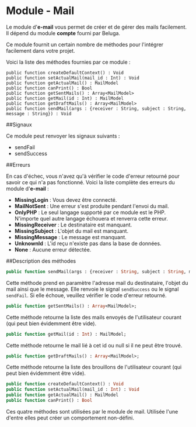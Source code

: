 Module - Mail
=============

Le module d'__e-mail__ vous permet de créer et de gérer des mails facilement. Il dépend du module __compte__ fourni par Beluga.

Ce module fournit un certain nombre de méthodes pour l'intégrer facilement dans votre projet.

Voici la liste des méthodes fournies par ce module :

```
public function createDefaultContext() : Void
public function setActualMail(mail_id : Int) : Void
public function getActualMail() : MailModel
public function canPrint() : Bool
public function getSentMails() : Array<MailModel>
public function getMail(id : Int) : MailModel
public function getDraftMails() : Array<MailModel>
public function sendMail(args : {receiver : String, subject : String, message : String}) : Void
```

##Signaux

Ce module peut renvoyer les signaux suivants :
 * sendFail
 * sendSuccess

##Erreurs

En cas d'échec, vous n'avez qu'à vérifier le code d'erreur retourné pour savoir ce qui n'a pas fonctionné. Voici la liste complète des erreurs du module d'__e-mail__ :
 * __MissingLogin__ : Vous devez être connecté.
 * __MailNotSent__ : Une erreur s'est produite pendant l'envoi du mail.
 * __OnlyPHP__ : Le seul langage supporté par ce module est le PHP. N'importe quel autre langage échouera et renverra cette erreur.
 * __MissingReceiver__ : Le destinataire est manquant.
 * __MissingSubject__ : L'objet du mail est manquant.
 * __MissingMessage__ : Le message est manquant.
 * __UnknownId__ : L'id reçu n'existe pas dans la base de données.
 * __None__ : Aucune erreur détectée.

##Description des méthodes

```Haxe
public function sendMail(args : {receiver : String, subject : String, message : String}) : Void
```

Cette méthode prend en paramètre l'adresse mail du destinataire, l'objet du mail ainsi que le message. Elle renvoie le signal `sendSuccess` ou le signal `sendFail`. Si elle échoue, veuillez vérifier le code d'erreur retourné.

```Haxe
public function getSentMails() : Array<MailModel>;
```

Cette méthode retourne la liste des mails envoyés de l'utilisateur courant (qui peut bien évidemment être vide).

```Haxe
public function getMail(id : Int) : MailModel;
```

Cette méthode retourne le mail lié à cet id ou null si il ne peut être trouvé.

```Haxe
public function getDraftMails() : Array<MailModel>;
```

Cette méthode retourne la liste des brouillons de l'utilisateur courant (qui peut bien évidemment être vide).

```Haxe
public function createDefaultContext() : Void
public function setActualMail(mail_id : Int) : Void
public function getActualMail() : MailModel
public function canPrint() : Bool
```

Ces quatre méthodes sont utilisées par le module de mail. Utilisée l'une d'entre elles peut créer un comportement non-défini.